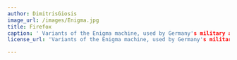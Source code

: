 ```yaml
---
author: DimitrisGiosis
image_url: /images/Enigma.jpg
title: Firefox
caption: ' Variants of the Enigma machine, used by Germany's military and civil authorities from the late 1920s through World War II, implemented a complex electro-mechanical polyalphabetic cipher.  '
license_url: 'Variants of the Enigma machine, used by Germany's military and civil authorities from the late 1920s through World War II, implemented a complex electro-mechanical polyalphabetic cipher '

---
```

